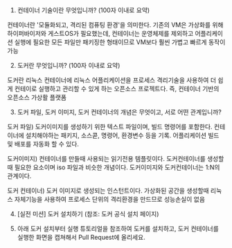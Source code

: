 1. 컨테이너 기술이란 무엇입니까? (100자 이내로 요약)

컨테이너란 '모듈화되고, 격리된 컴퓨팅 환경'을 의미한다.
기존의 VM은 가상화를 위해 하이퍼바이저와 게스트OS가 필요했는데, 컨테이너는 운영체제를 제외하고 어플리케이션 실행에 필요한 모든 파일만 패키징한 형태이므로 VM보다 훨씬 가볍고 빠르게 동작이 가능

2. 도커란 무엇입니까? (100자 이내로 요약)

도커란 리눅스 컨테이너에 리눅스 어플리케이션을 프로세스 격리기술을 사용하여 더 쉽게
컨테이로 실행하고 관리할 수 있게 하는 오픈소스 프로젝트다.
즉, 컨테이너 기반의 오픈소스 가상활 플랫폼


3. 도커 파일, 도커 이미지, 도커 컨테이너의 개념은 무엇이고, 서로 어떤 관계입니까?

도커 파일)
도커이미지를 생성하기 위한 텍스트 파일이며, 빌드 명령어를 포함한다.
컨테이너에 설치해야하는 패키지, 소스콛, 명령어, 환경변수 등을 기록.
어플리케이션 빌드 및 배포를 자동화 할 수 있다.

도커이미지)
컨테이너를 만들때 사용되는 읽기전용 템플릿이다. 도커컨테이너를 생성할때 필요한 요소이며 iso 파일과 비슷한 개념이다.
도커이미지와 도커컨테이너는 1:N의 관계이다.

도커 컨테이너)
도커 이미지로 생성되는 인스턴트이다.
 가상화된 공간을 생성할때 리눅스 자체기능을 사용하여 프로세스 단위의 격리환경을 만드므로 성능손실이 없음


4. [실전 미션] 도커 설치하기 (참조: 도커 공식 설치 페이지)

5. 아래 도커 설치부터 실행 튜토리얼을 참조하여 도커를 설치하고, 도커 컨테이너를 실행한 화면을 캡쳐해서 Pull Request에 올리세요.



